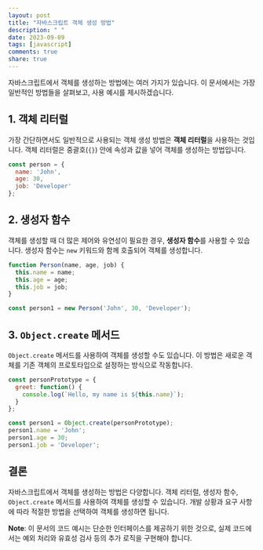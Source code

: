 ```yaml
---
layout: post
title: "자바스크립트 객체 생성 방법"
description: " "
date: 2023-09-09
tags: [javascript]
comments: true
share: true
---
```


자바스크립트에서 객체를 생성하는 방법에는 여러 가지가 있습니다. 이 문서에서는 가장 일반적인 방법들을 살펴보고, 사용 예시를 제시하겠습니다.

## 1. 객체 리터럴

가장 간단하면서도 일반적으로 사용되는 객체 생성 방법은 **객체 리터럴**을 사용하는 것입니다. 객체 리터럴은 중괄호(`{}`) 안에 속성과 값을 넣어 객체를 생성하는 방법입니다.

```javascript
const person = {
  name: 'John',
  age: 30,
  job: 'Developer'
};
```

## 2. 생성자 함수

객체를 생성할 때 더 많은 제어와 유연성이 필요한 경우, **생성자 함수**를 사용할 수 있습니다. 생성자 함수는 `new` 키워드와 함께 호출되어 객체를 생성합니다.

```javascript
function Person(name, age, job) {
  this.name = name;
  this.age = age;
  this.job = job;
}

const person1 = new Person('John', 30, 'Developer');
```

## 3. `Object.create` 메서드

`Object.create` 메서드를 사용하여 객체를 생성할 수도 있습니다. 이 방법은 새로운 객체를 기존 객체의 프로토타입으로 설정하는 방식으로 작동합니다.

```javascript
const personPrototype = {
  greet: function() {
    console.log(`Hello, my name is ${this.name}`);
  }
};

const person1 = Object.create(personPrototype);
person1.name = 'John';
person1.age = 30;
person1.job = 'Developer';
```

## 결론

자바스크립트에서 객체를 생성하는 방법은 다양합니다. 객체 리터럴, 생성자 함수, `Object.create` 메서드를 사용하여 객체를 생성할 수 있습니다. 개발 상황과 요구 사항에 따라 적절한 방법을 선택하여 객체를 생성하면 됩니다.

**Note**: 이 문서의 코드 예시는 단순한 인터페이스를 제공하기 위한 것으로, 실제 코드에서는 예외 처리와 유효성 검사 등의 추가 로직을 구현해야 합니다.